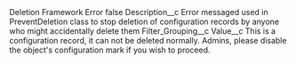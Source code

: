 <?xml version="1.0" encoding="UTF-8"?>
<CustomMetadata xmlns="http://soap.sforce.com/2006/04/metadata" xmlns:xsi="http://www.w3.org/2001/XMLSchema-instance" xmlns:xsd="http://www.w3.org/2001/XMLSchema">
    <label>Deletion Framework Error</label>
    <protected>false</protected>
    <values>
        <field>Description__c</field>
        <value xsi:type="xsd:string">Error messaged used in PreventDeletion class to stop deletion of configuration records by anyone who might accidentally delete them</value>
    </values>
    <values>
        <field>Filter_Grouping__c</field>
        <value xsi:nil="true"/>
    </values>
    <values>
        <field>Value__c</field>
        <value xsi:type="xsd:string">This is a configuration record, it can not be deleted normally. Admins, please disable the object&apos;s configuration mark if you wish to proceed.</value>
    </values>
</CustomMetadata>
